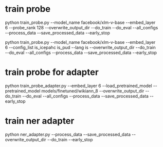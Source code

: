 # train probe
python train_probe.py --model_name facebook/xlm-v-base --embed_layer 6 --probe_rank 128 --overwrite_output_dir --do_train --do_eval --all_configs --process_data --save_processed_data --early_stop

python train_probe.py --model_name facebook/xlm-v-base --embed_layer 6 --config_list is_icepahc is_pud --lang is --overwrite_output_dir --do_train --do_eval --all_configs --process_data --save_processed_data --early_stop

# train probe for adapter
python train_probe_adapter.py --embed_layer 6 --load_pretrained_model --pretrained_model models/finetuned/wikiann_8 --overwrite_output_dir --do_train --do_eval --all_configs --process_data --save_processed_data --early_stop

# train ner adapter
python ner_adapter.py --process_data --save_processed_data --overwrite_output_dir --do_train --early_stop